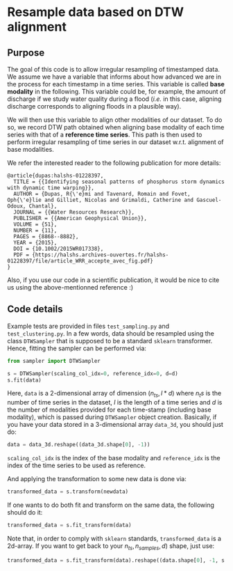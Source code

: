 # Resample data based on DTW alignment

## Purpose

The goal of this code is to allow irregular resampling of timestamped data. 
We assume we have a variable that informs about how advanced we are in the process for each timestamp in a time series.
This variable is called **base modality** in the following.
This variable could be, for example, the amount of discharge if we study water quality during a flood (_i.e._ in
this case, aligning discharge corresponds to aligning floods in a plausible way).
 
We will then use this variable to align other modalities of our dataset.
To do so, we record DTW path obtained when aligning base modality of each time series with that of a 
**reference time series**.
This path is then used to perform irregular resampling of time series in our dataset w.r.t. alignment of base 
modalities.

We refer the interested reader to the following publication for more details:
```
@article{dupas:halshs-01228397,
  TITLE = {{Identifying seasonal patterns of phosphorus storm dynamics with dynamic time warping}},
  AUTHOR = {Dupas, R{\'e}mi and Tavenard, Romain and Fovet, Oph{\'e}lie and Gilliet, Nicolas and Grimaldi, Catherine and Gascuel-Odoux, Chantal},
  JOURNAL = {{Water Resources Research}},
  PUBLISHER = {{American Geophysical Union}},
  VOLUME = {51},
  NUMBER = {11},
  PAGES = {8868--8882},
  YEAR = {2015},
  DOI = {10.1002/2015WR017338},
  PDF = {https://halshs.archives-ouvertes.fr/halshs-01228397/file/article_WRR_accepte_avec_fig.pdf}
}
```

Also, if you use our code in a scientific publication, it would be nice to cite us using the above-mentionned
reference :)

## Code details

Example tests are provided in files `test_sampling.py` and `test_clustering.py`.
In a few words, data should be resampled using the class `DTWSampler` that is supposed to be a standard `sklearn` 
transformer.
Hence, fitting the sampler can be performed via:
```python
from sampler import DTWSampler

s = DTWSampler(scaling_col_idx=0, reference_idx=0, d=d)
s.fit(data)
```

Here, `data` is a 2-dimensional array of dimension $(n_{ts}, l * d)$ where $n_ts$ is the number of time series in the 
dataset, $l$ is the length of a time series and $d$ is the number of modalities provided for each time-stamp 
(including base modality), which is passed during `DTWSampler` object creation.
Basically, if you have your data stored in a 3-dimensional array `data_3d`, you should just do:
```python
data = data_3d.reshape((data_3d.shape[0], -1))
```

`scaling_col_idx` is the index of the base modality and `reference_idx` is the index of the time series to be used as 
reference.


And applying the transformation to some new data is done via:
```python
transformed_data = s.transform(newdata)
```

If one wants to do both fit and transform on the same data, the following should do it:
```python
transformed_data = s.fit_transform(data)
```

Note that, in order to comply with `sklearn` standards, `transformed_data` is a 2d-array. 
If you want to get back to your $n_{ts}, n_{samples}, d)$ shape, just use: 
```python
transformed_data = s.fit_transform(data).reshape((data.shape[0], -1, s.d))
```